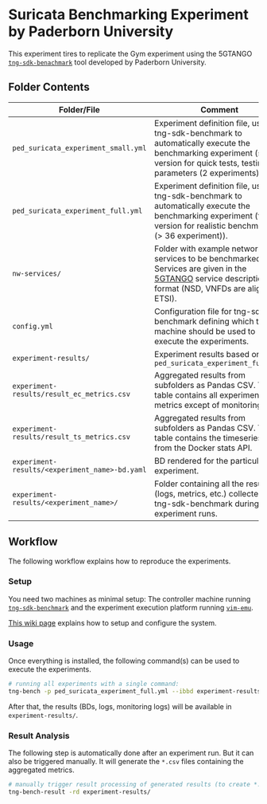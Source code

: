 # Suricata Benchmarking Experiment by Paderborn University

This experiment tires to replicate the Gym experiment using the 5GTANGO [`tng-sdk-benachmark`](https://github.com/sonata-nfv/tng-sdk-benchmark) tool developed by Paderborn University.

## Folder Contents

| Folder/File | Comment |
| --- | --- |
| `ped_suricata_experiment_small.yml` | Experiment definition file, used by tng-sdk-benchmark to automatically execute the benchmarking experiment (small version for quick tests, testing less parameters (2 experiments)). |
| `ped_suricata_experiment_full.yml` | Experiment definition file, used by tng-sdk-benchmark to automatically execute the benchmarking experiment (full version for realistic benchmarking (> 36 experiment)). |
| `nw-services/` | Folder with example network services to be benchmarked. Services are given in the [5GTANGO](https://5gtango.eu) service description format (NSD, VNFDs are aligned to ETSI). |
| `config.yml` | Configuration file for tng-sdk-benchmark defining which target machine should be used to execute the experiments. |
| `experiment-results/` | Experiment results based on `ped_suricata_experiment_full.yml` |
| `experiment-results/result_ec_metrics.csv` | Aggregated results from subfolders as Pandas CSV. This table contains all experiment metrics except of monitoring data. |
| `experiment-results/result_ts_metrics.csv` | Aggregated results from subfolders as Pandas CSV. Tis table contains the timeseries data from the Docker stats API. |
| `experiment-results/<experiment_name>-bd.yaml` | BD rendered for the particular experiment. |
| `experiment-results/<experiment_name>/` | Folder containing all the results (logs, metrics, etc.) collected by tng-sdk-benchmark during the experiment runs. |

## Workflow

The following workflow explains how to reproduce the experiments.

### Setup

You need two machines as minimal setup: The controller machine running [`tng-sdk-benchmark`](https://github.com/sonata-nfv/tng-sdk-benchmark) and the experiment execution platform running [`vim-emu`](https://osm.etsi.org/wikipub/index.php/VIM_emulator).

[This wiki page](https://osm.etsi.org/wikipub/index.php/VIM_emulator) explains how to setup and configure the system.

### Usage

Once everything is installed, the following command(s) can be used to execute the experiments.

```sh
# running all experiments with a single command:
tng-bench -p ped_suricata_experiment_full.yml --ibbd experiment-results/ --result-dir experiment-results/
```

After that, the results (BDs, logs, monitoring logs) will be available in `experiment-results/`.

### Result Analysis

The following step is automatically done after an experiment run. But it can also be triggered manually.
It will generate the `*.csv` files containing the aggregated metrics.

```sh
# manually trigger result processing of generated results (to create *.csv files)
tng-bench-result -rd experiment-results/  
```
